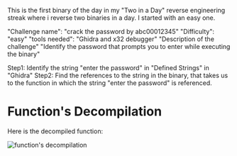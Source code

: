 This is the first binary of the day in my "Two in a Day" reverse engineering streak where i reverse two binaries in a day. I started with an easy one. 

"Challenge name": "crack the password by abc00012345"
"Difficulty": "easy"
"tools needed": "Ghidra and x32 debugger"
"Description of the challenge" "Identify the password that prompts you to enter while executing the binary"

Step1: Identify the string "enter the password" in "Defined Strings" in "Ghidra" 
Step2: Find the references to the string in the binary, that takes us to the function in which the string "enter the password" is referenced.

# Function's Decompilation

Here is the decompiled function:

![function's decompilation](Crackmes/11142024/)






